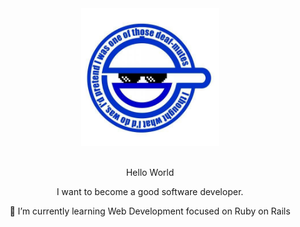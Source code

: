 <div align="center">
  <img src="https://github.com/devkeller/devkeller/blob/master/smiling_man_sunglasses.jpg" height="220px" alt="Smiling Man w/ shades" />
  <br />
  <br />

  <p>Hello World</p>
  <p>I want to become a good software developer.</p>
  <p>🌱 I’m currently learning Web Development focused on Ruby on Rails</p>

  <br />

</div>
<!--
**devkeller/devkeller** is a ✨ _special_ ✨ repository because its `README.md` (this file) appears on your GitHub profile.

Here are some ideas to get you started:

- 🔭 I’m currently working on ...
- 🌱 I’m currently learning ...
- 👯 I’m looking to collaborate on ...
- 🤔 I’m looking for help with ...
- 💬 Ask me about ...
- 📫 How to reach me: ...
- 😄 Pronouns: ...
- ⚡ Fun fact: ...
-->
